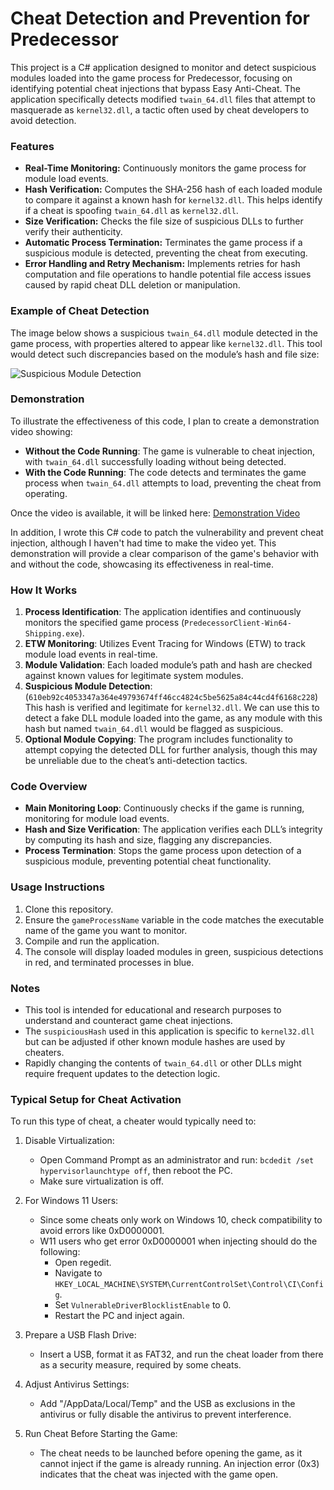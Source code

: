 # Cheat Detection and Prevention for Predecessor 

This project is a C# application designed to monitor and detect suspicious modules loaded into the game process for Predecessor, focusing on identifying potential cheat injections that bypass Easy Anti-Cheat. The application specifically detects modified `twain_64.dll` files that attempt to masquerade as `kernel32.dll`, a tactic often used by cheat developers to avoid detection.

### Features
- **Real-Time Monitoring:** Continuously monitors the game process for module load events.
- **Hash Verification:** Computes the SHA-256 hash of each loaded module to compare it against a known hash for `kernel32.dll`. This helps identify if a cheat is spoofing `twain_64.dll` as `kernel32.dll`.
- **Size Verification:** Checks the file size of suspicious DLLs to further verify their authenticity.
- **Automatic Process Termination:** Terminates the game process if a suspicious module is detected, preventing the cheat from executing.
- **Error Handling and Retry Mechanism:** Implements retries for hash computation and file operations to handle potential file access issues caused by rapid cheat DLL deletion or manipulation.

### Example of Cheat Detection
The image below shows a suspicious `twain_64.dll` module detected in the game process, with properties altered to appear like `kernel32.dll`. This tool would detect such discrepancies based on the module’s hash and file size:

![Suspicious Module Detection](https://cdn.discordapp.com/attachments/1120891011581874237/1305179346528370778/wmokFRq.png?ex=6732167d&is=6730c4fd&hm=9aa4acb997a0a37e5c5cf25664e43b1ad526ae0bc51958efe642a8d62c11b477&)

### Demonstration
To illustrate the effectiveness of this code, I plan to create a demonstration video showing:
- **Without the Code Running**: The game is vulnerable to cheat injection, with `twain_64.dll` successfully loading without being detected.
- **With the Code Running**: The code detects and terminates the game process when `twain_64.dll` attempts to load, preventing the cheat from operating.

Once the video is available, it will be linked here: [Demonstration Video](https://youtu.be/7FrpDl_ku5k?si=0UAxGoiHlXB7rgGq)

In addition, I wrote this C# code to patch the vulnerability and prevent cheat injection, although I haven't had time to make the video yet. This demonstration will provide a clear comparison of the game's behavior with and without the code, showcasing its effectiveness in real-time.

### How It Works
1. **Process Identification**: The application identifies and continuously monitors the specified game process (`PredecessorClient-Win64-Shipping.exe`).
2. **ETW Monitoring**: Utilizes Event Tracing for Windows (ETW) to track module load events in real-time.
3. **Module Validation**: Each loaded module’s path and hash are checked against known values for legitimate system modules.
4. **Suspicious Module Detection**:(`610eb92c4053347a364e49793674ff46cc4824c5be5625a84c44cd4f6168c228`) This hash is verified and legitimate for `kernel32.dll`. We can use this to detect a fake DLL module loaded into the game, as any module with this hash but named `twain_64.dll` would be flagged as suspicious.
5. **Optional Module Copying**: The program includes functionality to attempt copying the detected DLL for further analysis, though this may be unreliable due to the cheat’s anti-detection tactics.

### Code Overview
- **Main Monitoring Loop**: Continuously checks if the game is running, monitoring for module load events.
- **Hash and Size Verification**: The application verifies each DLL’s integrity by computing its hash and size, flagging any discrepancies.
- **Process Termination**: Stops the game process upon detection of a suspicious module, preventing potential cheat functionality.
  
### Usage Instructions
1. Clone this repository.
2. Ensure the `gameProcessName` variable in the code matches the executable name of the game you want to monitor.
3. Compile and run the application.
4. The console will display loaded modules in green, suspicious detections in red, and terminated processes in blue.

### Notes
- This tool is intended for educational and research purposes to understand and counteract game cheat injections.
- The `suspiciousHash` used in this application is specific to `kernel32.dll` but can be adjusted if other known module hashes are used by cheaters.
- Rapidly changing the contents of `twain_64.dll` or other DLLs might require frequent updates to the detection logic.

### Typical Setup for Cheat Activation
To run this type of cheat, a cheater would typically need to:

1. Disable Virtualization:
   - Open Command Prompt as an administrator and run: `bcdedit /set hypervisorlaunchtype off`, then reboot the PC.
   - Make sure virtualization is off.

2. For Windows 11 Users:
   - Since some cheats only work on Windows 10, check compatibility to avoid errors like 0xD0000001.
   - W11 users who get error 0xD0000001 when injecting should do the following:
     - Open regedit.
     - Navigate to `HKEY_LOCAL_MACHINE\SYSTEM\CurrentControlSet\Control\CI\Config`.
     - Set `VulnerableDriverBlocklistEnable` to 0.
     - Restart the PC and inject again.

3. Prepare a USB Flash Drive:
   - Insert a USB, format it as FAT32, and run the cheat loader from there as a security measure, required by some cheats.

4. Adjust Antivirus Settings:
   - Add "/AppData/Local/Temp" and the USB as exclusions in the antivirus or fully disable the antivirus to prevent interference.

5. Run Cheat Before Starting the Game:
   - The cheat needs to be launched before opening the game, as it cannot inject if the game is already running. An injection error (0x3) indicates that the cheat was injected with the game open.
